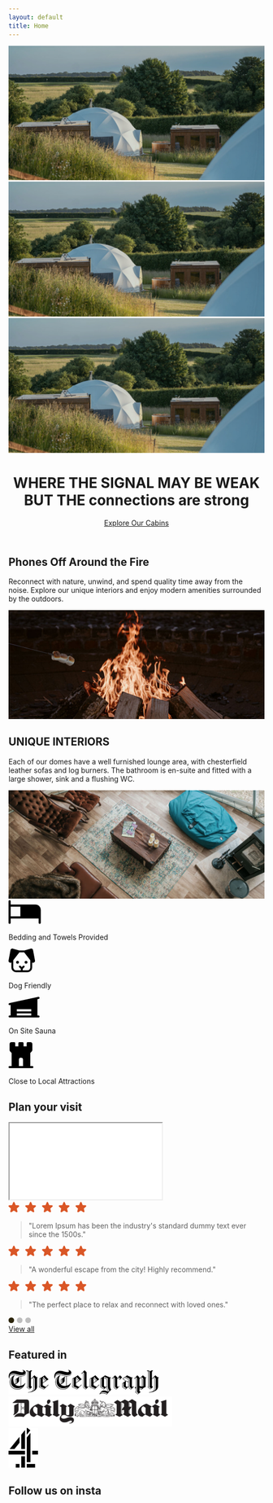 ```yaml
---
layout: default
title: Home
---
```


<!-- Hero Section -->
<header class="hero">
    <div class="carousel">
        <div class="carousel-slide active">
            <img src="assets/images/ITS-carousel-home.jpg" alt="Hero Image 1">
        </div>
        <div class="carousel-slide">
            <img src="assets/images/ITS-carousel-home.jpg" alt="Hero Image 2">
        </div>
        <div class="carousel-slide">
            <img src="assets/images/ITS-carousel-home.jpg" alt="Hero Image 3">
        </div>
    </div>
    <div class="hero-text">
        <h1>WHERE THE SIGNAL MAY BE WEAK BUT THE <span class="homemade-apple">connections are strong</span></h1>
        <a href="#" class="btn">Explore Our Cabins</a>
    </div>
</header>

<!-- About Section -->
<section class="about">
    <div class="container">
        <h2>Phones Off Around the Fire</h2>
        <p>Reconnect with nature, unwind, and spend quality time away from the noise. Explore our unique interiors and enjoy modern amenities surrounded by the outdoors.</p>
    </div>
    <div class="image-par">
        <img data-speed="0.5" class="img-parallax" src="assets/images/phones-off-fire.jpg" alt="phones off around fire">
    </div>
</section>
<!-- About Section -->
<section class="about">
    <div class="container">
        <h2>UNIQUE INTERIORS</h2>
        <p>Each of our domes have a well furnished lounge area, with chesterfield leather sofas and log burners. The bathroom is en-suite and fitted with a large shower, sink and a flushing WC.</p>
    </div>
    <div class="image-par">
        <img data-speed="0.5" class="img-parallax" src="assets/images/interiors.jpg" alt="UNIQUE INTERIORS">
    </div>
</section>
<!-- Amenities Section -->
<section class="amenities">
    <div class="container flex">
        <div class="amenity">
            <svg width="64" height="47" viewBox="0 0 64 47" fill="none" xmlns="http://www.w3.org/2000/svg"><path d="M52.934 8.47h-48.7V2.116a2.117 2.117 0 0 0-4.234 0v42.347a2.117 2.117 0 0 0 4.235 0v-8.469h55.05v8.47a2.117 2.117 0 0 0 4.236 0V19.056A10.587 10.587 0 0 0 52.934 8.47Zm-48.7 4.234h19.057V31.76H4.235V12.704Z" fill="#000"/></svg>
            <p>Bedding and Towels Provided</p>
        </div>
        <div class="amenity">
            <svg width="53" height="47" viewBox="0 0 53 47" fill="none" xmlns="http://www.w3.org/2000/svg"><path d="M52.09 23.53 48.267 3.04A3.725 3.725 0 0 0 43.701.111l-.072.021L31.401 3.74H20.76L8.531.144 8.46.123a3.725 3.725 0 0 0-4.566 2.929L.071 23.53a3.672 3.672 0 0 0 2.123 4.079c.49.225 1.023.342 1.563.344.645 0 1.279-.174 1.834-.502v9.816a9.313 9.313 0 0 0 9.314 9.313h22.352a9.313 9.313 0 0 0 9.313-9.313v-9.814a3.609 3.609 0 0 0 1.832.503 3.799 3.799 0 0 0 1.565-.343 3.672 3.672 0 0 0 2.123-4.083ZM37.256 42.855h-9.313V39.9l3.18-3.178a1.864 1.864 0 0 0-2.635-2.636l-2.407 2.41-2.408-2.41a1.864 1.864 0 0 0-2.636 2.636l3.18 3.178v2.955h-9.312a5.588 5.588 0 0 1-5.588-5.588V23.09l12.09-15.626h9.346L42.844 23.09v14.177a5.588 5.588 0 0 1-5.587 5.588ZM20.494 27.022a2.794 2.794 0 1 1-5.589 0 2.794 2.794 0 0 1 5.589 0Zm16.764 0a2.794 2.794 0 1 1-5.59 0 2.794 2.794 0 0 1 5.59 0Z" fill="#000"/></svg>
            <p>Dog Friendly</p>
        </div>
        <div class="amenity">
            <svg width="61" height="41" viewBox="0 0 61 41" fill="none" xmlns="http://www.w3.org/2000/svg"><path d="M58.921 36.536h-2.029V4.551l2.453-.527a2.03 2.03 0 1 0-.85-3.967L1.678 12.232a2.03 2.03 0 0 0 .855 3.967l1.6-.343v20.68H2.105a2.03 2.03 0 0 0 0 4.058h56.817a2.03 2.03 0 1 0 0-4.058Zm-14.204 0H16.31v-4.058h28.408v4.058Zm0-8.117H16.31v-4.058h28.408v4.058Z" fill="#000"/></svg>
            <p>On Site Sauna</p>
        </div>
        <div class="amenity">
            <svg width="49" height="51" viewBox="0 0 49 51" fill="none" xmlns="http://www.w3.org/2000/svg"><path d="M46.92 46.92h-4.08V21.244l2.884-2.884a4.045 4.045 0 0 0 1.196-2.884V4.08A4.08 4.08 0 0 0 42.84 0h-5.1a2.04 2.04 0 0 0-2.04 2.04v6.12h-6.12V2.04A2.04 2.04 0 0 0 27.54 0h-6.12a2.04 2.04 0 0 0-2.04 2.04v6.12h-6.12V2.04A2.04 2.04 0 0 0 11.22 0h-5.1a4.08 4.08 0 0 0-4.08 4.08v11.396a4.044 4.044 0 0 0 1.196 2.884l2.884 2.884V46.92H2.04a2.04 2.04 0 0 0 0 4.08h44.88a2.04 2.04 0 0 0 0-4.08ZM20.4 34.68a4.08 4.08 0 1 1 8.16 0v12.24H20.4V34.68Z" fill="#000"/></svg>
            <p>Close to Local Attractions</p>
        </div>
    </div>
</section>
<section class="plan flex two-col">
    <div class="container flex">
        <div class="left">
        <h2>Plan your visit</h2>
        </div>
        <div class="right">
        <iframe class="map" src="//maps.google.com/maps?q=52.71913418544513, -0.6104464603657659&z=15&output=embed"></iframe>
        </div>
    </div>
</section>
<!-- Reviews Section -->
<section class="reviews">
    <div class="container">
        <div class="carousel reviews-carousel">
            <div class="carousel-slide active">
                <svg width="153" height="21" viewBox="0 0 153 21" fill="none" xmlns="http://www.w3.org/2000/svg"><path d="m53.449 9.279-4.22 3.64 1.286 5.444a1.537 1.537 0 0 1-2.297 1.67l-4.734-2.913-4.737 2.914a1.538 1.538 0 0 1-2.294-1.67l1.29-5.445-4.219-3.64a1.543 1.543 0 0 1 .874-2.705l5.531-.446L42.063.964a1.534 1.534 0 0 1 2.837 0l2.133 5.164 5.532.446a1.543 1.543 0 0 1 .878 2.706l.006-.001ZM86.449 9.279l-4.22 3.64 1.286 5.444a1.537 1.537 0 0 1-2.297 1.67l-4.734-2.913-4.737 2.914a1.538 1.538 0 0 1-2.294-1.67l1.29-5.445-4.219-3.64a1.543 1.543 0 0 1 .874-2.705l5.531-.446L75.063.964a1.534 1.534 0 0 1 2.837 0l2.133 5.164 5.532.446a1.543 1.543 0 0 1 .878 2.706l.006-.001ZM119.449 9.279l-4.219 3.64 1.285 5.444a1.538 1.538 0 0 1-2.297 1.67l-4.734-2.913-4.737 2.914a1.54 1.54 0 0 1-1.704-.071 1.538 1.538 0 0 1-.59-1.6l1.29-5.444-4.219-3.64a1.543 1.543 0 0 1 .874-2.705l5.531-.446 2.134-5.164a1.533 1.533 0 0 1 2.838 0l2.132 5.164 5.532.446a1.545 1.545 0 0 1 1.356 1.953 1.545 1.545 0 0 1-.478.753l.006-.001ZM152.449 9.279l-4.219 3.64 1.285 5.444a1.538 1.538 0 0 1-2.297 1.67l-4.734-2.913-4.737 2.914a1.54 1.54 0 0 1-1.704-.071 1.538 1.538 0 0 1-.59-1.6l1.29-5.444-4.219-3.64a1.548 1.548 0 0 1-.459-1.642 1.541 1.541 0 0 1 1.333-1.063l5.531-.446 2.134-5.164a1.533 1.533 0 0 1 2.838 0l2.132 5.164 5.532.446a1.545 1.545 0 0 1 1.356 1.953 1.545 1.545 0 0 1-.478.753l.006-.001ZM20.459 9.279l-4.219 3.64 1.285 5.444a1.538 1.538 0 0 1-2.296 1.67l-4.735-2.913-4.737 2.914a1.538 1.538 0 0 1-2.294-1.67l1.29-5.445L.534 9.28a1.543 1.543 0 0 1 .874-2.705l5.531-.446L9.073.964a1.534 1.534 0 0 1 2.838 0l2.133 5.164 5.53.446a1.543 1.543 0 0 1 .88 2.706l.005-.001Z" fill="#DA5626"/></svg>
                <blockquote>"Lorem Ipsum has been the industry's standard dummy text ever since the 1500s."</blockquote>
            </div>
            <div class="carousel-slide">
                <svg width="153" height="21" viewBox="0 0 153 21" fill="none" xmlns="http://www.w3.org/2000/svg"><path d="m53.449 9.279-4.22 3.64 1.286 5.444a1.537 1.537 0 0 1-2.297 1.67l-4.734-2.913-4.737 2.914a1.538 1.538 0 0 1-2.294-1.67l1.29-5.445-4.219-3.64a1.543 1.543 0 0 1 .874-2.705l5.531-.446L42.063.964a1.534 1.534 0 0 1 2.837 0l2.133 5.164 5.532.446a1.543 1.543 0 0 1 .878 2.706l.006-.001ZM86.449 9.279l-4.22 3.64 1.286 5.444a1.537 1.537 0 0 1-2.297 1.67l-4.734-2.913-4.737 2.914a1.538 1.538 0 0 1-2.294-1.67l1.29-5.445-4.219-3.64a1.543 1.543 0 0 1 .874-2.705l5.531-.446L75.063.964a1.534 1.534 0 0 1 2.837 0l2.133 5.164 5.532.446a1.543 1.543 0 0 1 .878 2.706l.006-.001ZM119.449 9.279l-4.219 3.64 1.285 5.444a1.538 1.538 0 0 1-2.297 1.67l-4.734-2.913-4.737 2.914a1.54 1.54 0 0 1-1.704-.071 1.538 1.538 0 0 1-.59-1.6l1.29-5.444-4.219-3.64a1.543 1.543 0 0 1 .874-2.705l5.531-.446 2.134-5.164a1.533 1.533 0 0 1 2.838 0l2.132 5.164 5.532.446a1.545 1.545 0 0 1 1.356 1.953 1.545 1.545 0 0 1-.478.753l.006-.001ZM152.449 9.279l-4.219 3.64 1.285 5.444a1.538 1.538 0 0 1-2.297 1.67l-4.734-2.913-4.737 2.914a1.54 1.54 0 0 1-1.704-.071 1.538 1.538 0 0 1-.59-1.6l1.29-5.444-4.219-3.64a1.548 1.548 0 0 1-.459-1.642 1.541 1.541 0 0 1 1.333-1.063l5.531-.446 2.134-5.164a1.533 1.533 0 0 1 2.838 0l2.132 5.164 5.532.446a1.545 1.545 0 0 1 1.356 1.953 1.545 1.545 0 0 1-.478.753l.006-.001ZM20.459 9.279l-4.219 3.64 1.285 5.444a1.538 1.538 0 0 1-2.296 1.67l-4.735-2.913-4.737 2.914a1.538 1.538 0 0 1-2.294-1.67l1.29-5.445L.534 9.28a1.543 1.543 0 0 1 .874-2.705l5.531-.446L9.073.964a1.534 1.534 0 0 1 2.838 0l2.133 5.164 5.53.446a1.543 1.543 0 0 1 .88 2.706l.005-.001Z" fill="#DA5626"/></svg>
                <blockquote>"A wonderful escape from the city! Highly recommend."</blockquote>
            </div>
            <div class="carousel-slide">
                <svg width="153" height="21" viewBox="0 0 153 21" fill="none" xmlns="http://www.w3.org/2000/svg"><path d="m53.449 9.279-4.22 3.64 1.286 5.444a1.537 1.537 0 0 1-2.297 1.67l-4.734-2.913-4.737 2.914a1.538 1.538 0 0 1-2.294-1.67l1.29-5.445-4.219-3.64a1.543 1.543 0 0 1 .874-2.705l5.531-.446L42.063.964a1.534 1.534 0 0 1 2.837 0l2.133 5.164 5.532.446a1.543 1.543 0 0 1 .878 2.706l.006-.001ZM86.449 9.279l-4.22 3.64 1.286 5.444a1.537 1.537 0 0 1-2.297 1.67l-4.734-2.913-4.737 2.914a1.538 1.538 0 0 1-2.294-1.67l1.29-5.445-4.219-3.64a1.543 1.543 0 0 1 .874-2.705l5.531-.446L75.063.964a1.534 1.534 0 0 1 2.837 0l2.133 5.164 5.532.446a1.543 1.543 0 0 1 .878 2.706l.006-.001ZM119.449 9.279l-4.219 3.64 1.285 5.444a1.538 1.538 0 0 1-2.297 1.67l-4.734-2.913-4.737 2.914a1.54 1.54 0 0 1-1.704-.071 1.538 1.538 0 0 1-.59-1.6l1.29-5.444-4.219-3.64a1.543 1.543 0 0 1 .874-2.705l5.531-.446 2.134-5.164a1.533 1.533 0 0 1 2.838 0l2.132 5.164 5.532.446a1.545 1.545 0 0 1 1.356 1.953 1.545 1.545 0 0 1-.478.753l.006-.001ZM152.449 9.279l-4.219 3.64 1.285 5.444a1.538 1.538 0 0 1-2.297 1.67l-4.734-2.913-4.737 2.914a1.54 1.54 0 0 1-1.704-.071 1.538 1.538 0 0 1-.59-1.6l1.29-5.444-4.219-3.64a1.548 1.548 0 0 1-.459-1.642 1.541 1.541 0 0 1 1.333-1.063l5.531-.446 2.134-5.164a1.533 1.533 0 0 1 2.838 0l2.132 5.164 5.532.446a1.545 1.545 0 0 1 1.356 1.953 1.545 1.545 0 0 1-.478.753l.006-.001ZM20.459 9.279l-4.219 3.64 1.285 5.444a1.538 1.538 0 0 1-2.296 1.67l-4.735-2.913-4.737 2.914a1.538 1.538 0 0 1-2.294-1.67l1.29-5.445L.534 9.28a1.543 1.543 0 0 1 .874-2.705l5.531-.446L9.073.964a1.534 1.534 0 0 1 2.838 0l2.133 5.164 5.53.446a1.543 1.543 0 0 1 .88 2.706l.005-.001Z" fill="#DA5626"/></svg>
                <blockquote>"The perfect place to relax and reconnect with loved ones."</blockquote>
            </div>
            <div class="dots">
                <svg width="44" height="11" viewBox="0 0 44 11" fill="none" xmlns="http://www.w3.org/2000/svg"><circle cx="5.5" cy="5.5" r="5.5" fill="#2B240A"/><circle cx="22" cy="5.5" r="5.5" fill="#BEBEBE"/><circle cx="38.5" cy="5.5" r="5.5" fill="#BEBEBE"/></svg>
            </div>
        </div>
        <a href="#" class="btn">View all</a>
    </div>
</section>
<section class="featured-in">
<div class="container">
        <h2>Featured in</h2>
        <div class="logos flex">
        <div class="logo">
            <img src="assets/images/image 3.png" alt="Hero Image 3">
        </div>
        <div class="logo">
            <img src="assets/images/image 4.png" alt="Hero Image 3">
        </div>
        <div class="logo">
            <img src="assets/images/image 5.png" alt="Hero Image 3">
        </div>
    </div>
    </div>
</section>
<section class="instagram">
    <div class="container">
        <h2>Follow us on insta</h2>
    </div>
    <behold-widget feed-id="Z6pVK2RyB7KLBk5Pu2Vb"></behold-widget>
    <script>
    (() => {
        const d=document,s=d.createElement("script");s.type="module";
        s.src="https://w.behold.so/widget.js";d.head.append(s);
    })();
    </script>
</section>